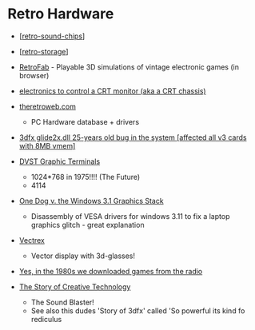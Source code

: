 Retro Hardware
==============

* [[retro-sound-chips]]
* [[retro-storage]]


* [RetroFab](https://itizso.itch.io/retrofab) - Playable 3D simulations of vintage electronic games (in browser)

* [electronics to control a CRT monitor (aka a CRT chassis)](https://github.com/tdaede/td-crt)
* [theretroweb.com](https://theretroweb.com/)
    * PC Hardware database + drivers

* [3dfx glide2x.dll 25-years old bug in the system [affected all v3 cards with 8MB vmem]](https://www.vogons.org/viewtopic.php?t=98957)

* [DVST Graphic Terminals](https://vintagetek.org/dvst-graphic-terminals/)
    * 1024*768 in 1975!!!! (The Future)
    * 4114
* [One Dog v. the Windows 3.1 Graphics Stack](https://wuffs.org/blog/windows-3x-graphics)
    * Disassembly of VESA drivers for windows 3.11 to fix a laptop graphics glitch - great explanation

* [Vectrex](https://www.amigalove.com/viewtopic.php?t=2887)
    * Vector display with 3d-glasses!

* [Yes, in the 1980s we downloaded games from the radio](https://newslttrs.com/yes-in-the-1980s-we-downloaded-games-from-the-radio/)

* [The Story of Creative Technology](https://www.abortretry.fail/p/the-story-of-creative-technology)
    * The Sound Blaster!
    * See also this dudes 'Story of 3dfx' called 'So powerful its kind fo rediculus



[//begin]: # "Autogenerated link references for markdown compatibility"
[retro-sound-chips]: retro-sound-chips.md "Retro Sound Chips"
[retro-storage]: retro-storage.md "Retro Storage"
[//end]: # "Autogenerated link references"